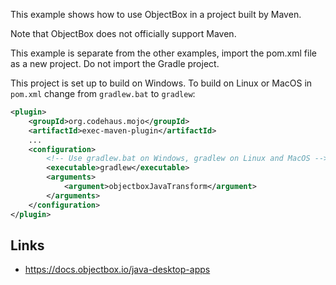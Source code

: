 This example shows how to use ObjectBox in a project built by Maven.

Note that ObjectBox does not officially support Maven.

This example is separate from the other examples, import the pom.xml file as a new project. 
Do not import the Gradle project.

This project is set up to build on Windows. To build on Linux or MacOS in `pom.xml` change from `gradlew.bat` to `gradlew`:

```xml
<plugin>
    <groupId>org.codehaus.mojo</groupId>
    <artifactId>exec-maven-plugin</artifactId>
    ...
    <configuration>
        <!-- Use gradlew.bat on Windows, gradlew on Linux and MacOS -->
        <executable>gradlew</executable>
        <arguments>
            <argument>objectboxJavaTransform</argument>
        </arguments>
    </configuration>
</plugin>
```

## Links
* https://docs.objectbox.io/java-desktop-apps

